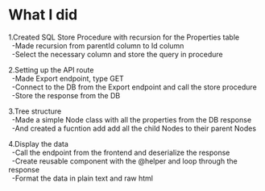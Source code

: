 # What I did
1.Created SQL Store Procedure with recursion for the Properties table<br>
  &ensp;-Made recursion from parentId column to Id column<br>
  &ensp;-Select the necessary column and store the query in procedure 

2.Setting up the API route<br>
  &ensp;-Made Export endpoint, type GET<br>
  &ensp;-Connect to the DB from the Export endpoint and call the store procedure<br>
  &ensp;-Store the response from the DB
  
3.Tree structure<br>
  &ensp;-Made a simple Node class with all the properties from the DB response<br>
  &ensp;-And created a fucntion add add all the child Nodes to their parent Nodes
  
4.Display the data<br>
  &ensp;-Call the endpoint from the frontend and deserialize the response<br>
  &ensp;-Create reusable component with the @helper and loop through the response<br>
  &ensp;-Format the data in plain text and raw html
